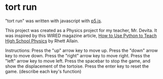 # tort run

"tort run" was written with javascript with [p5.js](https://p5js.org/). 

This project was created as a Physics project for my teacher, Mr. Devita. It was inspired by this WIRED magazine article, [How to Use Python to Teach High School Physics](https://www.wired.com/2016/07/use-python-teach-high-school-physics/) by Rhett Allain.

Instructions:
Press the "up" arrow key to move up.
Press the "down" arrow key to move down.
Press the "right" arrow key to move right.
Press the "left" arrow key to move left.
Press the spacebar to stop the game, and show the displacement of the tortoise.
Press the enter key to reset the game.
(describe each key's function)
